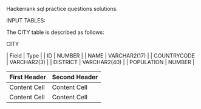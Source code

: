 Hackerrank sql practice questions solutions.

INPUT TABLES: 

The CITY table is described as follows: 

 CITY

| Field  | Type |
| ID  | NUMBER  |
| NAME  | VARCHAR2(17) |
| COUNTRYCODE | VARCHAR2(3) |
| DISTRICT | VARCHAR2(40) |
| POPULATION | NUMBER |

First Header  | Second Header
------------- | -------------
Content Cell  | Content Cell
Content Cell  | Content Cell
